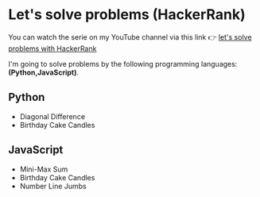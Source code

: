 # Let's solve problems (HackerRank)

You can watch the serie on my YouTube channel via this link 👉 [let's solve problems with HackerRank](https://www.youtube.com/playlist?list=PLfDx4cQoUNOYIgJLW6gXMB8L9IMUumaeV)

I'm going to solve problems by the following programming languages: __(Python,JavaScript)__.

## Python

- Diagonal Difference
- Birthday Cake Candles

## JavaScript

- Mini-Max Sum
- Birthday Cake Candles
- Number Line Jumbs
